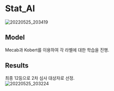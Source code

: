 # Stat_AI
![20220525_203419](https://user-images.githubusercontent.com/84311270/170252974-cfa3d48d-9a16-4c84-946a-fbd8445ab678.png)

## Model
Mecab과 Kobert를 이용하여 각 라벨에 대한 학습을 진행.

## Results
최종 12등으로 2차 심사 대상자로 선정.  
![20220525_203224](https://user-images.githubusercontent.com/84311270/170253157-b4b30869-0dad-4424-aec0-a98d1e76145a.png)

